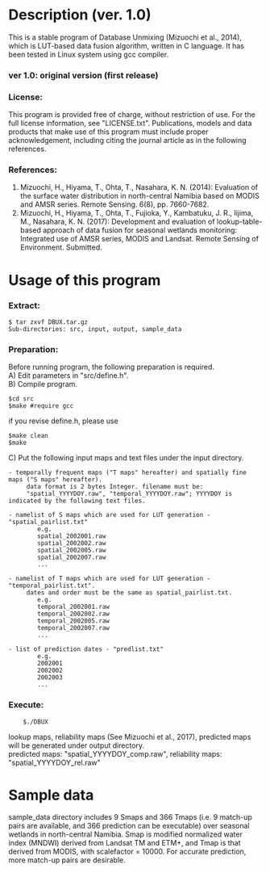Description (ver. 1.0)
======================
This is a stable program of Database Unmixing (Mizuochi et al., 2014), which is LUT-based data fusion algorithm, written in C language. It has been tested in Linux system using gcc compiler.

### ver 1.0: original version (first release)

### License:
This program is provided free of charge, without restriction of use. For the full license information, see "LICENSE.txt". Publications, models and data products that make use of this program must include proper acknowledgement, including citing the journal article as in the following references.

### References:
1. Mizuochi, H., Hiyama, T., Ohta, T., Nasahara, K. N. (2014): Evaluation of the surface water distribution in north-central Namibia based on MODIS and AMSR series. Remote Sensing. 6(8), pp. 7660-7682.
2. Mizuochi, H., Hiyama, T., Ohta, T., Fujioka, Y., Kambatuku, J. R., Iijima, M., Nasahara, K. N. (2017): Development and evaluation of lookup-table-based approach of data fusion for seasonal wetlands monitoring: Integrated use of AMSR series, MODIS and Landsat. Remote Sensing of Environment. Submitted.


Usage of this program
=====================
### Extract:
	$ tar zxvf DBUX.tar.gz  
	Sub-directories: src, input, output, sample_data  

### Preparation:
Before running program, the following preparation is required.  
A) Edit parameters in "src/define.h".  
B) Compile program.

	$cd src  
	$make #require gcc  
if you revise define.h, please use

	$make clean
	$make

C) Put the following input maps and text files under the input directory.  

	- temporally frequent maps ("T maps" hereafter) and spatially fine maps ("S maps" hereafter).  
		 data format is 2 bytes Integer. filename must be:  
		 "spatial_YYYYDOY.raw", "temporal_YYYYDOY.raw"; YYYYDOY is indicated by the following text files.

	- namelist of S maps which are used for LUT generation - "spatial_pairlist.txt"
			e.g.
			spatial_2002001.raw
			spatial_2002002.raw
			spatial_2002005.raw
			spatial_2002007.raw
			...

	- namelist of T maps which are used for LUT generation - "temporal_pairlist.txt".  
		 dates and order must be the same as spatial_pairlist.txt.
			e.g.
			temporal_2002001.raw
			temporal_2002002.raw
			temporal_2002005.raw
			temporal_2002007.raw
			...

	- list of prediction dates - "predlist.txt"
			e.g.
			2002001
			2002002
			2002003
			...

### Execute:

        $./DBUX

lookup maps, reliability maps (See Mizuochi et al., 2017), predicted maps will be generated under output directory.  
predicted maps: "spatial_YYYYDOY_comp.raw", reliability maps: "spatial_YYYYDOY_rel.raw"


Sample data
===========

sample_data directory includes 9 Smaps and 366 Tmaps (i.e. 9 match-up pairs are available, and 366 prediction can be executable) over seasonal wetlands in north-central Namibia.
Smap is modified normalized water index (MNDWI) derived from Landsat TM and ETM+, and Tmap is that derived from MODIS, with scalefactor = 10000.
For accurate prediction, more match-up pairs are desirable.
